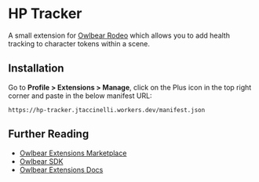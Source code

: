 # HP Tracker

A small extension for [Owlbear Rodeo](https://www.owlbear.rodeo/) which allows you to add health tracking to character tokens within a scene.

## Installation

Go to **Profile > Extensions > Manage**, click on the Plus icon in the top right corner and paste in the below manifest URL:

```
https://hp-tracker.jtaccinelli.workers.dev/manifest.json
```

## Further Reading

- [Owlbear Extensions Marketplace](https://extensions.owlbear.rodeo/)
- [Owlbear SDK](https://github.com/owlbear-rodeo/sdk)
- [Owlbear Extensions Docs](https://docs.owlbear.rodeo/extensions/getting-started)
